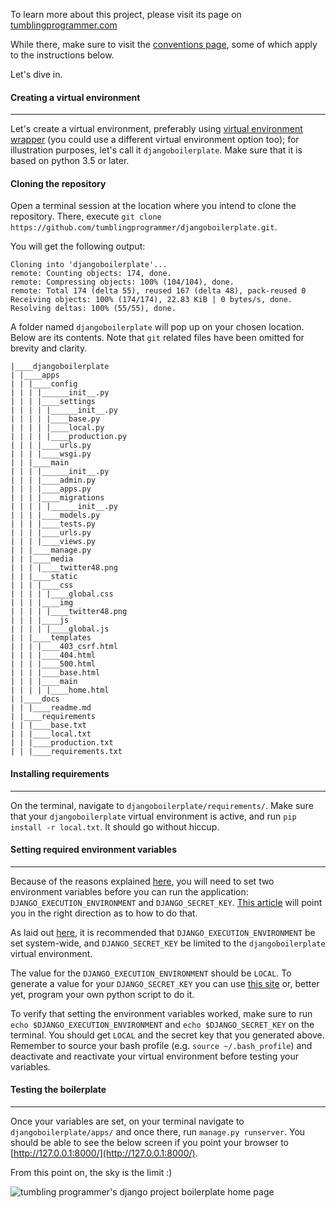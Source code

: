 To learn more about this project, please visit its page on [tumblingprogrammer.com](http://www.tumblingprogrammer.com/setting-up-a-django-project-boilerplate/)

While there, make sure to visit the [conventions page](http://www.tumblingprogrammer.com/conventions-used-on-tumbling-programmer-dot-com/), some of which apply to the instructions below.

Let's dive in.

#### Creating a virtual environment
_____
Let's create a virtual environment, preferably using [virtual environment wrapper]() (you could use a different virtual environment option too); for illustration purposes, let's call it `djangoboilerplate`.  Make sure that it is based on python 3.5 or later.

#### Cloning the repository

Open a terminal session at the location where you intend to clone the repository. There, execute `git clone https://github.com/tumblingprogrammer/djangoboilerplate.git`.

You will get the following output:

	Cloning into 'djangoboilerplate'...
	remote: Counting objects: 174, done.
	remote: Compressing objects: 100% (104/104), done.
	remote: Total 174 (delta 55), reused 167 (delta 48), pack-reused 0
	Receiving objects: 100% (174/174), 22.83 KiB | 0 bytes/s, done.
	Resolving deltas: 100% (55/55), done.

A folder named `djangoboilerplate` will pop up on your chosen location.  Below are its contents.  Note that `git` related files have been omitted for brevity and clarity.

	|____djangoboilerplate
	| |____apps
	| | |____config
	| | | |______init__.py
	| | | |____settings
	| | | | |______init__.py
	| | | | |____base.py
	| | | | |____local.py
	| | | | |____production.py
	| | | |____urls.py
	| | | |____wsgi.py
	| | |____main
	| | | |______init__.py
	| | | |____admin.py
	| | | |____apps.py
	| | | |____migrations
	| | | | |______init__.py
	| | | |____models.py
	| | | |____tests.py
	| | | |____urls.py
	| | | |____views.py
	| | |____manage.py
	| | |____media
	| | | |____twitter48.png
	| | |____static
	| | | |____css
	| | | | |____global.css
	| | | |____img
	| | | | |____twitter48.png
	| | | |____js
	| | | | |____global.js
	| | |____templates
	| | | |____403_csrf.html
	| | | |____404.html
	| | | |____500.html
	| | | |____base.html
	| | | |____main
	| | | | |____home.html
	| |____docs
	| | |____readme.md
	| |____requirements
	| | |____base.txt
	| | |____local.txt
	| | |____production.txt
	| | |____requirements.txt

#### Installing requirements
_____
On the terminal, navigate to `djangoboilerplate/requirements/`.  Make sure that your `djangoboilerplate` virtual environment is active, and run `pip install -r local.txt`. It should go without hiccup.

#### Setting required environment variables
_____
Because of the reasons explained [here](http://www.tumblingprogrammer.com/setting-up-a-django-project-boilerplate/ "tumbling programmer - setting up a django project boilerplate"), you will need to set two environment variables before you can run the application: `DJANGO_EXECUTION_ENVIRONMENT` and `DJANGO_SECRET_KEY`.  [This article](http://www.tumblingprogrammer.com/setting-environment-variables/ "tumbling programmer - setting environment variables") will point you in the right direction as to how to do that.

As laid out [here](http://www.tumblingprogrammer.com/setting-up-a-django-project-boilerplate/ "tumbling programmer - setting up a django project boilerplate"), it is recommended that `DJANGO_EXECUTION_ENVIRONMENT` be set system-wide, and `DJANGO_SECRET_KEY` be limited to the `djangoboilerplate` virtual environment.

The value for the `DJANGO_EXECUTION_ENVIRONMENT` should be `LOCAL`.  To generate a value for your `DJANGO_SECRET_KEY` you can use [this site](http://www.miniwebtool.com/django-secret-key-generator/) or, better yet, program your own python script to do it. 

To verify that setting the environment variables worked, make sure to run `echo $DJANGO_EXECUTION_ENVIRONMENT` and `echo $DJANGO_SECRET_KEY` on the terminal.  You should get `LOCAL` and the secret key that you generated above.  Remember to source your bash profile (e.g. `source ~/.bash_profile`) and deactivate and reactivate your virtual environment before testing your variables. 

#### Testing the boilerplate
_____
Once your variables are set, on your terminal navigate to `djangoboilerplate/apps/` and once there, run `manage.py runserver`. You should be able to see the below screen if you point your browser to [http://127.0.0.1:8000/](http://127.0.0.1:8000/).   

From this point on, the sky is the limit :)

![tumbling programmer's django project boilerplate home page](https://www.tumblingprogrammer.com/media/2017/06/django_project_boilerplate.png "tumbling programmer's django project boilerplate home page")
